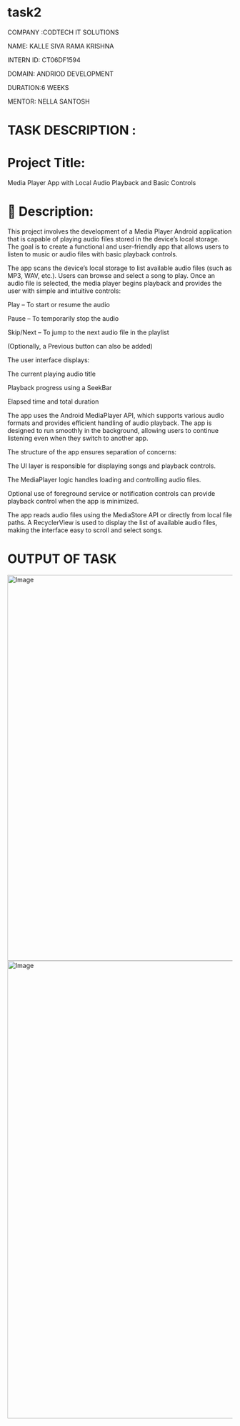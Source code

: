# task2
COMPANY :CODTECH IT SOLUTIONS

NAME: KALLE SIVA RAMA KRISHNA

INTERN ID: CT06DF1594

DOMAIN: ANDRIOD DEVELOPMENT

DURATION:6 WEEKS

MENTOR: NELLA SANTOSH

# TASK DESCRIPTION :
# Project Title:
Media Player App with Local Audio Playback and Basic Controls

# 🔸 Description:
This project involves the development of a Media Player Android application that is capable of playing audio files stored in the device’s local storage. The goal is to create a functional and user-friendly app that allows users to listen to music or audio files with basic playback controls.

The app scans the device’s local storage to list available audio files (such as MP3, WAV, etc.). Users can browse and select a song to play. Once an audio file is selected, the media player begins playback and provides the user with simple and intuitive controls:

Play – To start or resume the audio

Pause – To temporarily stop the audio

Skip/Next – To jump to the next audio file in the playlist

(Optionally, a Previous button can also be added)

The user interface displays:

The current playing audio title

Playback progress using a SeekBar

Elapsed time and total duration

The app uses the Android MediaPlayer API, which supports various audio formats and provides efficient handling of audio playback. The app is designed to run smoothly in the background, allowing users to continue listening even when they switch to another app.

The structure of the app ensures separation of concerns:

The UI layer is responsible for displaying songs and playback controls.

The MediaPlayer logic handles loading and controlling audio files.

Optional use of foreground service or notification controls can provide playback control when the app is minimized.

The app reads audio files using the MediaStore API or directly from local file paths. A RecyclerView is used to display the list of available audio files, making the interface easy to scroll and select songs.
# OUTPUT OF TASK
<img width="1920" height="864" alt="Image" src="https://github.com/user-attachments/assets/7b9a6a0d-8f12-4f8d-bcb8-88cc82ca869f" />
<img width="1920" height="1025" alt="Image" src="https://github.com/user-attachments/assets/1bdd3de2-51e6-4b53-9b1d-373c14f21cb6" />
